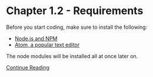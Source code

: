 # Chapter 1.2 - Requirements

Before you start coding, make sure to install the following:

- [Node.js and NPM](https://nodejs.org/en/)
- [Atom, a popular text editor](https://atom.io/)

The node modules will be installed all at once later on.

[Continue Reading](../Chapter%201.3%20-%20Steam%20Idle%20Bot)
